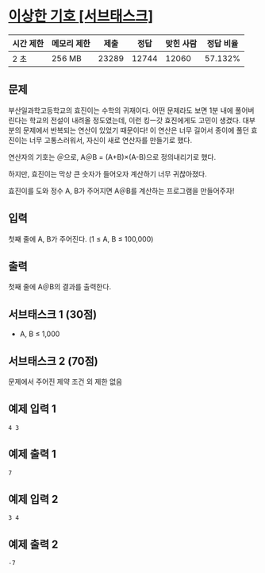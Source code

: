 # [이상한 기호 [서브태스크]](https://www.acmicpc.net/problem/15964)

| 시간 제한 | 메모리 제한 | 제출 | 정답 | 맞힌 사람 | 정답 비율 |
| --- | --- | --- | --- | --- | --- |
| 2 초 | 256 MB | 23289 | 12744 | 12060 | 57.132% |

## 문제

부산일과학고등학교의 효진이는 수학의 귀재이다. 어떤 문제라도 보면 1분 내에 풀어버린다는 학교의 전설이 내려올 정도였는데, 이런 킹ㅡ갓 효진에게도 고민이 생겼다. 대부분의 문제에서 반복되는 연산이 있었기 때문이다! 이 연산은 너무 길어서 종이에 풀던 효진이는 너무 고통스러워서, 자신이 새로 연산자를 만들기로 했다.

연산자의 기호는 ＠으로, A＠B = (A+B)×(A-B)으로 정의내리기로 했다.

하지만, 효진이는 막상 큰 숫자가 들어오자 계산하기 너무 귀찮아졌다.

효진이를 도와 정수 A, B가 주어지면 A＠B를 계산하는 프로그램을 만들어주자!

## 입력

첫째 줄에 A, B가 주어진다. (1 ≤ A, B ≤ 100,000)

## 출력

첫째 줄에 A＠B의 결과를 출력한다.

## 서브태스크 1 (30점)

- A, B ≤ 1,000

## 서브태스크 2 (70점)

문제에서 주어진 제약 조건 외 제한 없음

## 예제 입력 1

```
4 3

```

## 예제 출력 1

```
7

```

## 예제 입력 2

```
3 4

```

## 예제 출력 2

```
-7
```
